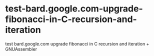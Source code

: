 # test-bard.google.com-upgrade-fibonacci-in-C-recursion-and-iteration
test bard.google.com upgrade fibonacci in  C recursion and iteration + GNUAssembler
